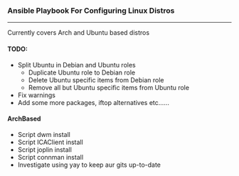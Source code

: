 ### Ansible Playbook For Configuring Linux Distros
---
Currently covers Arch and Ubuntu based distros

#### TODO:
* Split Ubuntu in Debian and Ubuntu roles
	* Duplicate Ubuntu role to Debian role
	* Delete Ubuntu specific items from Debian role
	* Remove all but Ubuntu specific items from Ubuntu role
* Fix warnings
* Add some more packages, iftop alternatives etc......


#### ArchBased
* Script dwm install
* Script ICAClient install
* Script joplin install
* Script connman install
* Investigate using yay to keep aur gits up-to-date
